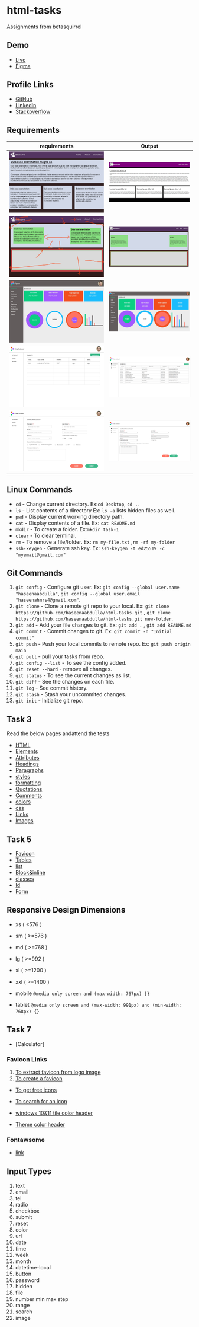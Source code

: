 # html-tasks

Assignments from betasquirrel

## Demo

- [Live](https://haseenaabdulla.github.io/html-tasks/)
- [Figma](https://www.figma.com/file/y5P0uAo6yuz1855bYZnmNA/car-wash?node-id=55%3A110&t=JBnHpNeGhM4qZecr-1)

## Profile Links

- [GitHub](https://github.com/haseenaabdulla)
- [LinkedIn](https://www.linkedin.com/in/haseena-pa/)
- [Stackoverflow](https://stackoverflow.com/users/21198864/haseena-abdulla)

## Requirements

| requirements                          | Output                                    |
| ------------------------------------- | ----------------------------------------- |
| ![Task 1](task-1/images/task-1.jpg)   | ![output](task-1/images/task-1-out.jpg)   |
| ![Task 2](task-2/images/task-2.jpg)   | ![output](task-2/images/Task-2-out.jpg)   |
| ![Task 4](task-4/images/task-4.jpg)   | ![output](task-4/images/Task-4-out.jpg)   |
| ![Task 6](task-6/images/task-6-1.jpg) | ![output](task-6/images/task-6-1-out.png) |
| ![Task 6](task-6/images/task-6-2.jpg) | ![output](task-6/images/task-6-2-out.png) |

## Linux Commands

- `cd` - Change current directory. Ex:`cd Desktop`, `cd ..`
- `ls` - List contents of a directory Ex: `ls -a` lists hidden files as well.
- `pwd` - Display current working directory path.
- `cat` - Display contents of a file. Ex: `cat README.md`
- `mkdir` - To create a folder. Ex:`mkdir task-1`
- `clear` - To clear terminal.
- `rm` - To remove a file/folder. Ex: `rm my-file.txt` ,`rm -rf my-folder`
- `ssh-keygen` - Generate ssh key. Ex: `ssh-keygen -t ed25519 -c "myemail@gmail.com"`

## Git Commands

1. `git config` - Configure git user. Ex: `git config --global user.name "haseenaabdulla"`, `git config --global user.email "haseenahmrs4@gmail.com"`.
2. `git clone` - Clone a remote git repo to your local. Ex: `git clone https://github.com/haseenaabdulla/html-tasks.git` , `git clone https://github.com/haseenaabdulla/html-tasks.git new-folder`.
3. `git add` - Add your file changes to git. Ex: `git add .` , `git add README.md`
4. `git commit` - Commit changes to git. Ex: `git commit -n "Initial commit"`
5. `git push` - Push your local commits to remote repo. Ex: `git push origin main`
6. `git pull` - pull your tasks from repo.
7. `git config --list` - To see the config added.
8. `git reset --hard` - remove all changes.
9. `git status` - To see the current changes as list.
10. `git diff` - See the changes on each file.
11. `git log` - See commit history.
12. `git stash` - Stash your uncommited changes.
13. `git init` - Initialize git repo.

## Task 3

Read the below pages andattend the tests

- [HTML](https://www.w3schools.com/html/default.asp)
- [Elements](https://www.w3schools.com/html/html_elements.asp)
- [Attributes](https://www.w3schools.com/html/html_attributes.asp)
- [Headings](https://www.w3schools.com/html/html_headings.asp)
- [Paragraphs](https://www.w3schools.com/html/html_paragraphs.asp)
- [styles](https://www.w3schools.com/html/html_styles.asp)
- [formatting](https://www.w3schools.com/html/html_formatting.asp)
- [Quotations](https://www.w3schools.com/html/html_quotation_elements.asp)
- [Comments](https://www.w3schools.com/html/html_comments.asp)
- [colors](https://www.w3schools.com/html/html_colors.asp)
- [css](https://www.w3schools.com/html/html_css.asp)
- [Links](https://www.w3schools.com/html/html_links.asp)
- [Images](https://www.w3schools.com/html/html_images.asp)

## Task 5

- [Favicon](https://www.w3schools.com/html/html_favicon.asp)
- [Tables](https://www.w3schools.com/html/html_tables.asp)
- [list](https://www.w3schools.com/html/html_lists.asp)
- [Block&inline](https://www.w3schools.com/html/html_blocks.asp)
- [classes](https://www.w3schools.com/html/html_classes.asp)
- [Id](https://www.w3schools.com/html/html_id.asp)
- [Form](https://www.w3schools.com/css/css_form.asp)

## Responsive Design Dimensions

- xs ( <576 )

- sm ( >=576 )

- md ( >=768 )

- lg ( >=992 )

- xl ( >=1200 )

- xxl ( >=1400 )

- mobile `@media only screen and (max-width: 767px) {}`

- tablet `@media only screen and (max-width: 991px) and (min-width: 768px) {}`

## Task 7

- [Calculator]

### Favicon Links

1. [To extract favicon from logo image](https://realfavicongenerator.net/)
2. [To create a favicon](https://favicon.io/)

- [To get free icons](https://dryicons.com/)
- [To search for an icon](https://www.iconfinder.com/)

- [windows 10&11 tile color header](<meta name="msapplication-TileColor" content="#da532c">)
- [Theme color header](<meta name="theme-color" content="#ffffff">)

### Fontawsome

- [link](https://fontawesome.com/search?m=free&o=r)

## Input Types

1. text
2. email
3. tel
4. radio
5. checkbox
6. submit
7. reset
8. color
9. url
10. date
11. time
12. week
13. month
14. datetime-local
15. button
16. password
17. hidden
18. file
19. number min max step
20. range
21. search
22. image
